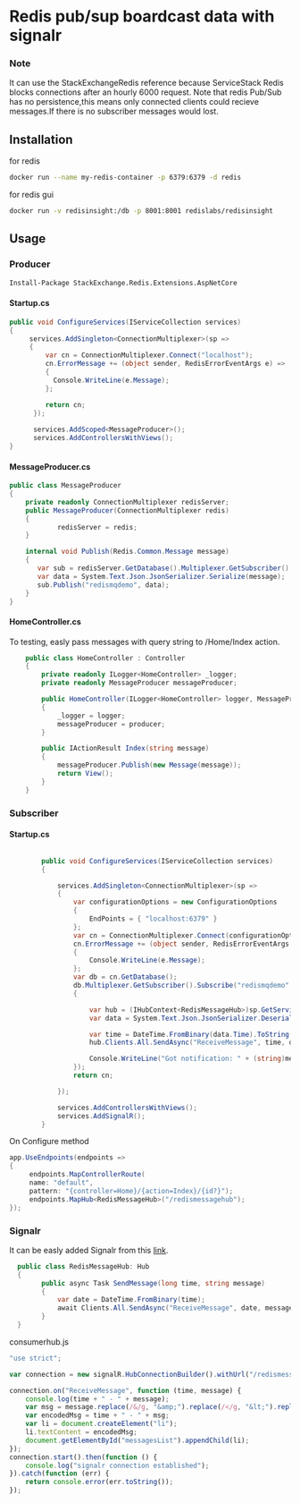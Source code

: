 # Redis pub/sup boardcast data with signalr

### Note
It can use the StackExchangeRedis reference because ServiceStack Redis blocks connections after an hourly 6000 request.
Note that redis Pub/Sub has no persistence,this means only connected clients could recieve messages.If there is no subscriber messages would lost.
## Installation

for redis
```bash
docker run --name my-redis-container -p 6379:6379 -d redis
```
for redis gui
```bash
docker run -v redisinsight:/db -p 8001:8001 redislabs/redisinsight
```
## Usage

### Producer

```bash
Install-Package StackExchange.Redis.Extensions.AspNetCore
```
#### Startup.cs
```csharp
public void ConfigureServices(IServiceCollection services)
{
     services.AddSingleton<ConnectionMultiplexer>(sp =>
     {
         var cn = ConnectionMultiplexer.Connect("localhost");
         cn.ErrorMessage += (object sender, RedisErrorEventArgs e) =>
         {
           Console.WriteLine(e.Message);
         };

         return cn;
      });
          
      services.AddScoped<MessageProducer>();
      services.AddControllersWithViews();
}
```
#### MessageProducer.cs
```csharp
public class MessageProducer
{
    private readonly ConnectionMultiplexer redisServer;
    public MessageProducer(ConnectionMultiplexer redis)
    {
            redisServer = redis;
    }

    internal void Publish(Redis.Common.Message message)
    {
       var sub = redisServer.GetDatabase().Multiplexer.GetSubscriber();
       var data = System.Text.Json.JsonSerializer.Serialize(message);
       sub.Publish("redismqdemo", data);
    }
}
```
#### HomeController.cs
To testing, easly pass messages with query string to /Home/Index action.
```csharp
    public class HomeController : Controller
    {
        private readonly ILogger<HomeController> _logger;
        private readonly MessageProducer messageProducer;

        public HomeController(ILogger<HomeController> logger, MessageProducer producer)
        {
            _logger = logger;
            messageProducer = producer;
        }

        public IActionResult Index(string message)
        {
            messageProducer.Publish(new Message(message));
            return View();
        }
    }
```
### Subscriber

#### Startup.cs
```csharp

        public void ConfigureServices(IServiceCollection services)
        {

            services.AddSingleton<ConnectionMultiplexer>(sp =>
            {
                var configurationOptions = new ConfigurationOptions
                {
                    EndPoints = { "localhost:6379" }
                };
                var cn = ConnectionMultiplexer.Connect(configurationOptions);
                cn.ErrorMessage += (object sender, RedisErrorEventArgs e) =>
                {
                    Console.WriteLine(e.Message);
                };
                var db = cn.GetDatabase();
                db.Multiplexer.GetSubscriber().Subscribe("redismqdemo", (channel, message) =>
                {

                    var hub = (IHubContext<RedisMessageHub>)sp.GetService(typeof(IHubContext<RedisMessageHub>));
                    var data = System.Text.Json.JsonSerializer.Deserialize<Redis.Common.Message>(message);

                    var time = DateTime.FromBinary(data.Time).ToString("dd/MM/yyyy HH:ss");
                    hub.Clients.All.SendAsync("ReceiveMessage", time, data.Body);

                    Console.WriteLine("Got notification: " + (string)message);
                });
                return cn;

            });

            services.AddControllersWithViews();
            services.AddSignalR();
        }
```
On Configure method
```csharp
app.UseEndpoints(endpoints =>
{
     endpoints.MapControllerRoute(
     name: "default",
     pattern: "{controller=Home}/{action=Index}/{id?}");
     endpoints.MapHub<RedisMessageHub>("/redismessagehub");
});
```

### Signalr

It can be easly added Signalr from this [link](https://docs.microsoft.com/en-us/aspnet/core/tutorials/signalr?view=aspnetcore-3.1&tabs=visual-studio).
```csharp
  public class RedisMessageHub: Hub
  {
        public async Task SendMessage(long time, string message)
        {
            var date = DateTime.FromBinary(time);
            await Clients.All.SendAsync("ReceiveMessage", date, message);
        }
  }
```
consumerhub.js
```js
"use strict";

var connection = new signalR.HubConnectionBuilder().withUrl("/redismessagehub").build();

connection.on("ReceiveMessage", function (time, message) {
    console.log(time + " - " + message);
    var msg = message.replace(/&/g, "&amp;").replace(/</g, "&lt;").replace(/>/g, "&gt;");
    var encodedMsg = time + " - " + msg;
    var li = document.createElement("li");
    li.textContent = encodedMsg;
    document.getElementById("messagesList").appendChild(li);
});
connection.start().then(function () {
    console.log("signalr connection established");
}).catch(function (err) {
    return console.error(err.toString());
});
```
